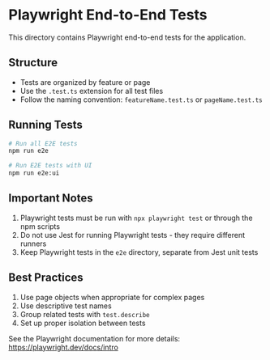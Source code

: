 # Playwright End-to-End Tests

This directory contains Playwright end-to-end tests for the application.

## Structure

- Tests are organized by feature or page
- Use the `.test.ts` extension for all test files
- Follow the naming convention: `featureName.test.ts` or `pageName.test.ts`

## Running Tests

```bash
# Run all E2E tests
npm run e2e

# Run E2E tests with UI
npm run e2e:ui
```

## Important Notes

1. Playwright tests must be run with `npx playwright test` or through the npm scripts
2. Do not use Jest for running Playwright tests - they require different runners
3. Keep Playwright tests in the `e2e` directory, separate from Jest unit tests

## Best Practices

1. Use page objects when appropriate for complex pages
2. Use descriptive test names
3. Group related tests with `test.describe`
4. Set up proper isolation between tests

See the Playwright documentation for more details: https://playwright.dev/docs/intro
